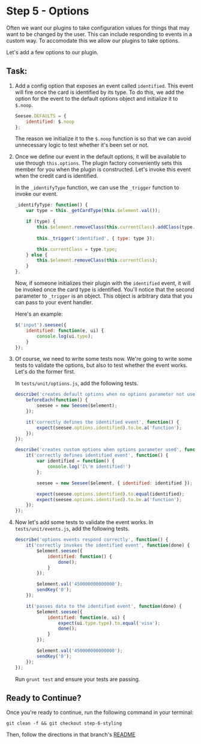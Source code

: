 # Step 5 - Options

Often we want our plugins to take configuration values for things that may want to be changed by the user. This can include responding to events in a custom way. To accomodate this we allow our plugins to take options. 

Let's add a few options to our plugin. 

## Task:

1. Add a config option that exposes an event called `identified`. This event will fire once the card is identified by its type. To do this, we add the option for the event to the default options object and initialize it to `$.noop`. 

    ```js
    Seesee.DEFAULTS = {
        identified: $.noop
    };
    ```
    
    The reason we initialize it to the `$.noop` function is so that we can avoid unnecessary logic to test whether it's been set or not. 
    
1. Once we define our event in the default options, it will be available to use through `this.options`. The plugin factory conveniently sets this member for you when the plugin is constructed. Let's invoke this event when the credit card is identified.

    In the `_identifyType` function, we can use the `_trigger` function to invoke our event. 

    ```js
    _identifyType: function() {
        var type = this._getCardType(this.$element.val());

        if (type) {
            this.$element.removeClass(this.currentClass).addClass(type.type);
            
            this._trigger('identified', { type: type });

            this.currentClass = type.type;
        } else {
            this.$element.removeClass(this.currentClass);
        }
    },
    ```

    Now, if someone initializes their plugin with the `identified` event, it will be invoked once the card type is identified. You'll notice that the second parameter to `_trigger` is an object. This object is arbitrary data that you can pass to your event handler. 
    
    Here's an example:
    
    ```js
    $('input').seesee({
        identified: function(e, ui) {
            console.log(ui.type);
        }
    });
    ```
    
1. Of course, we need to write some tests now. We're going to write some tests to validate the options, but also to test whether the event works. Let's do the former first.

    In `tests/unit/options.js`, add the following tests.

    ```js
    describe('creates default options when no options parameter not used', function() {
        beforeEach(function() {
            seesee = new Seesee($element);
        });

        it('correctly defines the identified event', function() {
            expect(seesee.options.identified).to.be.a('function');
        });
    });

    describe('creates custom options when options parameter used', function() {
        it('correctly defines identified event', function() {
            var identified = function() {
                console.log('I\'m identified!')
            };

            seesee = new Seesee($element, { identified: identified });

            expect(seesee.options.identified).to.equal(identified);
            expect(seesee.options.identified).to.be.a('function');
        });
    });
    ```
    
1. Now let's add some tests to validate the event works. In `tests/unit/events.js`, add the following tests.

    ```js
    describe('options events respond correctly', function() {
        it('correctly invokes the identified event', function(done) {
            $element.seesee({
                identified: function() {
                    done();
                }
            });

            $element.val('450000000000000');
            sendKey('0');
        });

        it('passes data to the identified event', function(done) {
            $element.seesee({
                identified: function(e, ui) {
                    expect(ui.type.type).to.equal('visa');
                    done();
                }
            });

            $element.val('450000000000000');
            sendKey('0');
        });
    });
    ```
    
    Run `grunt test` and ensure your tests are passing.

## Ready to Continue?

Once you're ready to continue, run the following command in your terminal:

```cli
git clean -f && git checkout step-6-styling
```

Then, follow the directions in that branch's [README](https://github.com/mobify/workshops--building-a-plugin/blob/step-6-styling/README.md)
